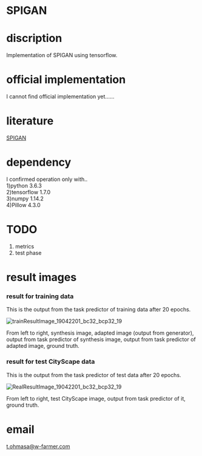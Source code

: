 # SPIGAN    

# discription  
 Implementation of SPIGAN using tensorflow.  
 
# official implementation  
I cannot find official implementation yet......

# literature  
 [SPIGAN](https://arxiv.org/abs/1810.03756)  

# dependency  
I confirmed operation only with..   
1)python 3.6.3  
2)tensorflow 1.7.0  
3)numpy 1.14.2    
4)Pillow 4.3.0  

# TODO  
1. metrics  
2. test phase  

# result images  
### result for training data  
This is the output from the task predictor of training data after 20 epochs.  

![trainResultImage_19042201_bc32_bcp32_19](https://user-images.githubusercontent.com/15444879/56620010-6f33ba80-6662-11e9-96ef-c4d62ad79c73.png)  

From left to right, synthesis image, adapted image (output from generator), output from task predictor of synthesis image, output from task predictor of adapted image, ground truth.   

### result for test CityScape data  
This is the output from the task predictor of test data after 20 epochs.  

![RealResultImage_19042201_bc32_bcp32_19](https://user-images.githubusercontent.com/15444879/56620035-7ce94000-6662-11e9-8a5f-f1e6f5c76994.png)  

From left to right, test CityScape image, output from task predictor of it, ground truth.   

# email  
t.ohmasa@w-farmer.com  
